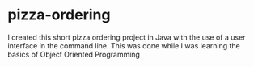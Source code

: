 # pizza-ordering

I created this short pizza ordering project in Java with the use of a user interface in the command line.
This was done while I was learning the basics of Object Oriented Programming
